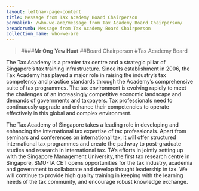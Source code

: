 ```yaml
---
layout: leftnav-page-content
title: Message from Tax Academy Board Chairperson
permalink: /who-we-are/message from Tax Academy Board Chairperson/
breadcrumb: Message from Tax Academy Board Chairperson
collection_name: who-we-are
---
```


> ####**Mr Ong Yew Huat**
##Board Chairperson
#Tax Academy Board

The Tax Academy is a premier tax centre and a strategic pillar of Singapore’s tax training infrastructure. Since its establishment in 2006,
the Tax Academy has played a major role in raising the industry’s tax competency and practice standards through the Academy’s comprehensive
suite of tax programmes. The tax environment is evolving rapidly to meet the challenges of an increasingly competitive economic landscape 
and demands of governments and taxpayers. Tax professionals need to continuously upgrade and enhance their competencies to operate 
effectively in this global and complex environment. 

The Tax Academy of Singapore takes a leading role in developing and enhancing the international tax expertise of tax professionals. Apart 
from seminars and conferences on international tax, it will offer structured international tax programmes and create the pathway to 
post-graduate studies and research in international tax. TA’s efforts in jointly setting up with the Singapore Management University, the 
first tax research centre in Singapore, SMU-TA CET opens opportunities for the tax industry, academia and government to collaborate and 
develop thought leadership in tax. We will continue to provide high quality training in keeping with the learning needs of the tax 
community, and encourage robust knowledge exchange.
